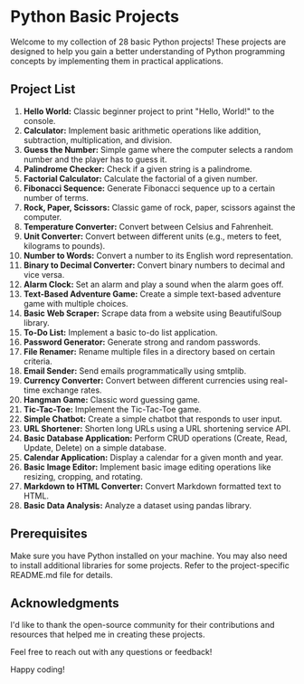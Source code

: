 # Python Basic Projects

Welcome to my collection of 28 basic Python projects! These projects are designed to help you gain a better understanding of Python programming concepts by implementing them in practical applications.

## Project List

1. **Hello World:** Classic beginner project to print "Hello, World!" to the console.
2. **Calculator:** Implement basic arithmetic operations like addition, subtraction, multiplication, and division.
3. **Guess the Number:** Simple game where the computer selects a random number and the player has to guess it.
4. **Palindrome Checker:** Check if a given string is a palindrome.
5. **Factorial Calculator:** Calculate the factorial of a given number.
6. **Fibonacci Sequence:** Generate Fibonacci sequence up to a certain number of terms.
7. **Rock, Paper, Scissors:** Classic game of rock, paper, scissors against the computer.
8. **Temperature Converter:** Convert between Celsius and Fahrenheit.
9. **Unit Converter:** Convert between different units (e.g., meters to feet, kilograms to pounds).
10. **Number to Words:** Convert a number to its English word representation.
11. **Binary to Decimal Converter:** Convert binary numbers to decimal and vice versa.
12. **Alarm Clock:** Set an alarm and play a sound when the alarm goes off.
13. **Text-Based Adventure Game:** Create a simple text-based adventure game with multiple choices.
14. **Basic Web Scraper:** Scrape data from a website using BeautifulSoup library.
15. **To-Do List:** Implement a basic to-do list application.
16. **Password Generator:** Generate strong and random passwords.
17. **File Renamer:** Rename multiple files in a directory based on certain criteria.
18. **Email Sender:** Send emails programmatically using smtplib.
19. **Currency Converter:** Convert between different currencies using real-time exchange rates.
20. **Hangman Game:** Classic word guessing game.
21. **Tic-Tac-Toe:** Implement the Tic-Tac-Toe game.
22. **Simple Chatbot:** Create a simple chatbot that responds to user input.
23. **URL Shortener:** Shorten long URLs using a URL shortening service API.
24. **Basic Database Application:** Perform CRUD operations (Create, Read, Update, Delete) on a simple database.
25. **Calendar Application:** Display a calendar for a given month and year.
26. **Basic Image Editor:** Implement basic image editing operations like resizing, cropping, and rotating.
27. **Markdown to HTML Converter:** Convert Markdown formatted text to HTML.
28. **Basic Data Analysis:** Analyze a dataset using pandas library.

## Prerequisites

Make sure you have Python installed on your machine. You may also need to install additional libraries for some projects. Refer to the project-specific README.md file for details.

## Acknowledgments

I'd like to thank the open-source community for their contributions and resources that helped me in creating these projects.

Feel free to reach out with any questions or feedback!

Happy coding!

